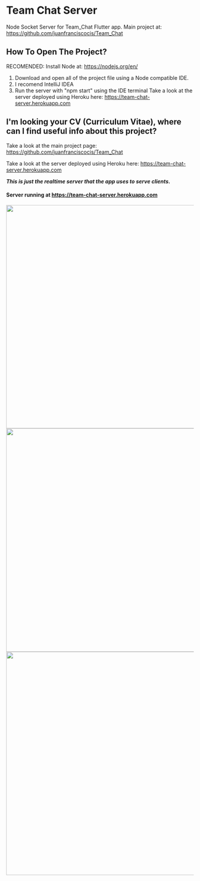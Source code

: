 # Team Chat Server
Node Socket Server for Team_Chat Flutter app.
Main project at: https://github.com/juanfranciscocis/Team_Chat

## How To Open The Project?
RECOMENDED: Install Node at:  https://nodejs.org/en/
1. Download and open all of the project file using a Node compatible IDE.
2. I recomend IntelliJ IDEA
3. Run the server with "npm start" using the IDE terminal
Take a look at the server deployed using Heroku here: https://team-chat-server.herokuapp.com

## I'm looking your CV (Curriculum Vitae), where can I find useful info about this project?
Take a look at the main project page: https://github.com/juanfranciscocis/Team_Chat

Take a look at the server deployed using Heroku here: https://team-chat-server.herokuapp.com

***This is just the realtime server that the app uses to serve clients.***

#### Server running at https://team-chat-server.herokuapp.com
<p float="left">
  <img src="https://github.com/juanfranciscocis/Realtime_Voting_App/blob/eb85da476bfe91c8412b2a366b045549cce0ca77/README%20FILES/Server/1.png"width="600"/>
  <img src="https://github.com/juanfranciscocis/Realtime_Voting_App/blob/eb85da476bfe91c8412b2a366b045549cce0ca77/README%20FILES/Server/2.png"width="600"/>
  <img src="https://github.com/juanfranciscocis/Realtime_Voting_App/blob/eb85da476bfe91c8412b2a366b045549cce0ca77/README%20FILES/Server/3.png"width="600"/>
</p>
